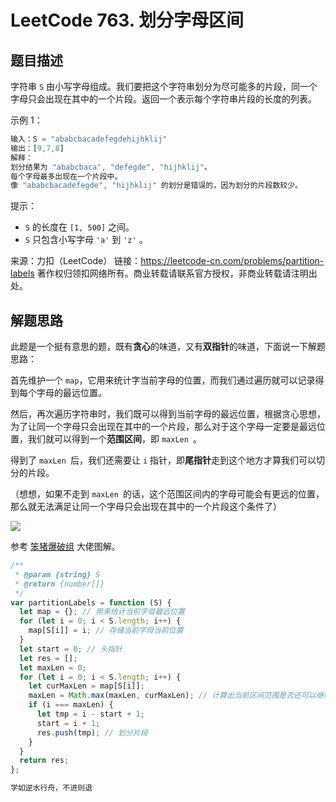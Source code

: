 # LeetCode 763. 划分字母区间

## 题目描述

字符串 `S` 由小写字母组成。我们要把这个字符串划分为尽可能多的片段，同一个字母只会出现在其中的一个片段。返回一个表示每个字符串片段的长度的列表。

示例 1：

```javascript
输入：S = "ababcbacadefegdehijhklij"
输出：[9,7,8]
解释：
划分结果为 "ababcbaca", "defegde", "hijhklij"。
每个字母最多出现在一个片段中。
像 "ababcbacadefegde", "hijhklij" 的划分是错误的，因为划分的片段数较少。
```

提示：

- `S` 的长度在 `[1, 500]` 之间。
- `S` 只包含小写字母 `'a'` 到 `'z'` 。

来源：力扣（LeetCode）
链接：https://leetcode-cn.com/problems/partition-labels
著作权归领扣网络所有。商业转载请联系官方授权，非商业转载请注明出处。

## 解题思路

此题是一个挺有意思的题，既有**贪心**的味道，又有**双指针**的味道，下面说一下解题思路：

首先维护一个 `map`，它用来统计字当前字母的位置，而我们通过遍历就可以记录得到每个字母的最远位置。

然后，再次遍历字符串时，我们既可以得到当前字母的最远位置，根据贪心思想，为了让同一个字母只会出现在其中的一个片段，那么对于这个字母一定要是最远位置，我们就可以得到一个**范围区间**，即 `maxLen `。

得到了 `maxLen `后，我们还需要让 `i` 指针，即**尾指针**走到这个地方才算我们可以切分的片段。

（想想，如果不走到 `maxLen `的话，这个范围区间内的字母可能会有更远的位置，那么就无法满足让同一个字母只会出现在其中的一个片段这个条件了）

![](/algorithm/partition-labels.png)

参考 <a href="https://leetcode-cn.com/problems/partition-labels/solution/shou-hua-tu-jie-hua-fen-zi-mu-qu-jian-ji-lu-zui-yu/">笨猪爆破组</a> 大佬图解。

```javascript
/**
 * @param {string} S
 * @return {number[]}
 */
var partitionLabels = function (S) {
  let map = {}; // 用来统计当前字母最远位置
  for (let i = 0; i < S.length; i++) {
    map[S[i]] = i; // 存储当前字母当前位置
  }
  let start = 0; // 头指针
  let res = [];
  let maxLen = 0;
  for (let i = 0; i < S.length; i++) {
    let curMaxLen = map[S[i]];
    maxLen = Math.max(maxLen, curMaxLen); // 计算出当前区间范围是否还可以继续扩大区间
    if (i === maxLen) {
      let tmp = i - start + 1;
      start = i + 1;
      res.push(tmp); // 划分片段
    }
  }
  return res;
};
```

```javascript
学如逆水行舟，不进则退
```
